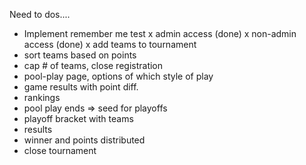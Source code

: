 
Need to dos....
  - Implement remember me test
  x admin access (done)
  x non-admin access (done)
  x add teams to tournament
  - sort teams based on points
  - cap # of teams, close registration
  - pool-play page, options of which style of play
  - game results with point diff.
  - rankings
  - pool play ends => seed for playoffs
  - playoff bracket with teams
  - results
  - winner and points distributed
  - close tournament
